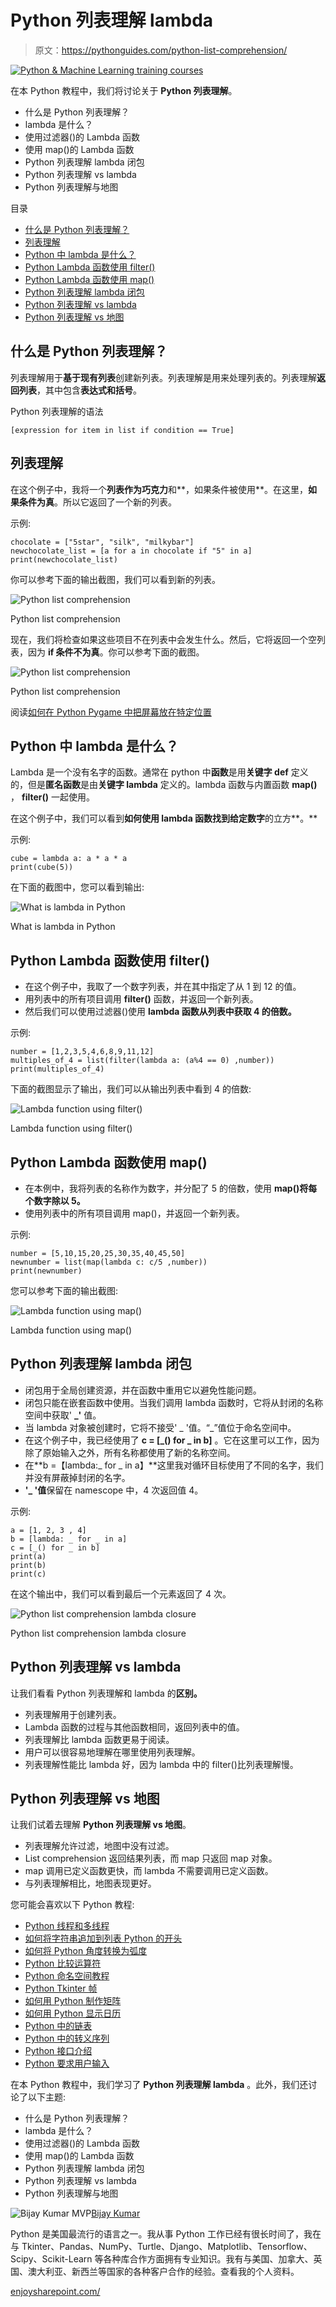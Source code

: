 # Python 列表理解 lambda

> 原文：<https://pythonguides.com/python-list-comprehension/>

[![Python & Machine Learning training courses](img/49ec9c6da89a04c9f45bab643f8c765c.png)](https://sharepointsky.teachable.com/p/python-and-machine-learning-training-course)

在本 Python 教程中，我们将讨论关于 **Python 列表理解**。

*   什么是 Python 列表理解？
*   lambda 是什么？
*   使用过滤器()的 Lambda 函数
*   使用 map()的 Lambda 函数
*   Python 列表理解 lambda 闭包
*   Python 列表理解 vs lambda
*   Python 列表理解与地图

目录

[](#)

*   [什么是 Python 列表理解？](#What_is_Python_list_comprehension "What is Python list comprehension?                         ")
*   [列表理解](#List_comprehension "List comprehension")
*   [Python 中 lambda 是什么？](#What_is_lambda_in_Python "What is lambda in Python?")
*   [Python Lambda 函数使用 filter()](#Python_Lambda_function_using_filter "Python Lambda function using filter()")
*   [Python Lambda 函数使用 map()](#Python_Lambda_function_using_map "Python Lambda function using map()")
*   [Python 列表理解 lambda 闭包](#Python_list_comprehension_lambda_closure "Python list comprehension lambda closure")
*   [Python 列表理解 vs lambda](#Python_list_comprehension_vs_lambda "Python list comprehension vs lambda")
*   [Python 列表理解 vs 地图](#Python_list_comprehension_vs_map "Python list comprehension vs map")

## 什么是 Python 列表理解？

列表理解用于**基于现有列表**创建新列表。列表理解是用来处理列表的。列表理解**返回列表**，其中包含**表达式和括号**。

Python 列表理解的语法

```
[expression for item in list if condition == True]
```

## 列表理解

在这个例子中，我将一个**列表作为巧克力**和**，如果条件被使用**。在这里，**如果条件为真**。所以它返回了一个新的列表。

示例:

```
chocolate = ["5star", "silk", "milkybar"]
newchocolate_list = [a for a in chocolate if "5" in a]
print(newchocolate_list)
```

你可以参考下面的输出截图，我们可以看到新的列表。

![Python list comprehension](img/ae84962e642850e54ff72e837ef74c64.png "list")

Python list comprehension

现在，我们将检查如果这些项目不在列表中会发生什么。然后，它将返回一个空列表，因为 **if 条件不为真**。你可以参考下面的截图。

![Python list comprehension](img/aa7861e328383041fc99ffa8ad9840d9.png "listcomprehension")

Python list comprehension

阅读[如何在 Python Pygame 中把屏幕放在特定位置](https://pythonguides.com/how-to-put-screen-in-specific-spot-in-python-pygame/)

## Python 中 lambda 是什么？

Lambda 是一个没有名字的函数。通常在 python 中**函数**是用**关键字 def** 定义的，但是**匿名函数**是由**关键字 lambda** 定义的。lambda 函数与内置函数 **map()** ， **filter()** 一起使用。

在这个例子中，我们可以看到**如何使用 lambda 函数找到给定数字**的立方**。**

示例:

```
cube = lambda a: a * a * a
print(cube(5))
```

在下面的截图中，您可以看到输出:

![What is lambda in Python](img/ae664017e02180b97711af486a39aa40.png "lambda")

What is lambda in Python

## Python Lambda 函数使用 filter()

*   在这个例子中，我取了一个数字列表，并在其中指定了从 1 到 12 的值。
*   用列表中的所有项目调用 **filter()** 函数，并返回一个新列表。
*   然后我们可以使用过滤器()使用 **lambda 函数从列表中获取 4 的倍数。**

示例:

```
number = [1,2,3,5,4,6,8,9,11,12]
multiples_of_4 = list(filter(lambda a: (a%4 == 0) ,number))
print(multiples_of_4)
```

下面的截图显示了输出，我们可以从输出列表中看到 4 的倍数:

![Lambda function using filter()](img/d2818cebfc77978313c3756220ff532d.png "lambda using filter")

Lambda function using filter()

## Python Lambda 函数使用 map()

*   在本例中，我将列表的名称作为数字，并分配了 5 的倍数，使用 **map()将每个数字除以 5。**
*   使用列表中的所有项目调用 map()，并返回一个新列表。

示例:

```
number = [5,10,15,20,25,30,35,40,45,50]
newnumber = list(map(lambda c: c/5 ,number))
print(newnumber)
```

您可以参考下面的输出截图:

![Lambda function using map()](img/f50541dcc9a231d7e5d246cac512edb0.png "lambda using map")

Lambda function using map()

## Python 列表理解 lambda 闭包

*   闭包用于全局创建资源，并在函数中重用它以避免性能问题。
*   闭包只能在嵌套函数中使用。当我们调用 lambda 函数时，它将从封闭的名称空间中获取' **_'** 值。
*   当 lambda 对象被创建时，它将不接受' _ '值。“_”值位于命名空间中。
*   在这个例子中，我已经使用了 **c = [_() for _ in b]** 。它在这里可以工作，因为除了原始输入之外，所有名称都使用了新的名称空间。
*   在**b =【lambda:_ for _ in a】**这里我对循环目标使用了不同的名字，我们并没有屏蔽掉封闭的名字。
*   **'_ '值**保留在 namescope 中，4 次返回值 4。

示例:

```
a = [1, 2, 3 , 4]
b = [lambda: _ for _ in a]
c = [_() for _ in b]
print(a)
print(b)
print(c)
```

在这个输出中，我们可以看到最后一个元素返回了 4 次。

![Python list comprehension lambda closure](img/645a5e5b566e723c3cf711a54573fc42.png "list using closure 1")

Python list comprehension lambda closure

## Python 列表理解 vs lambda

让我们看看 Python 列表理解和 lambda 的**区别。**

*   列表理解用于创建列表。
*   Lambda 函数的过程与其他函数相同，返回列表中的值。
*   列表理解比 lambda 函数更易于阅读。
*   用户可以很容易地理解在哪里使用列表理解。
*   列表理解性能比 lambda 好，因为 lambda 中的 filter()比列表理解慢。

## Python 列表理解 vs 地图

让我们试着去理解 **Python 列表理解 vs 地图**。

*   列表理解允许过滤，地图中没有过滤。
*   List comprehension 返回结果列表，而 map 只返回 map 对象。
*   map 调用已定义函数更快，而 lambda 不需要调用已定义函数。
*   与列表理解相比，地图表现更好。

您可能会喜欢以下 Python 教程:

*   [Python 线程和多线程](https://pythonguides.com/python-threading-and-multithreading/)
*   [如何将字符串追加到列表 Python 的开头](https://pythonguides.com/append-string-to-beginning-of-list-python/)
*   [如何将 Python 角度转换为弧度](https://pythonguides.com/python-degrees-to-radians/)
*   [Python 比较运算符](https://pythonguides.com/python-comparison-operators/)
*   [Python 命名空间教程](https://pythonguides.com/python-namespace-tutorial/)
*   [Python Tkinter 帧](https://pythonguides.com/python-tkinter-frame/)
*   [如何用 Python 制作矩阵](https://pythonguides.com/make-a-matrix-in-python/)
*   [如何用 Python 显示日历](https://pythonguides.com/display-calendar-in-python/)
*   [Python 中的链表](https://pythonguides.com/linked-lists-in-python/)
*   [Python 中的转义序列](https://pythonguides.com/escape-sequence-in-python/)
*   [Python 接口介绍](https://pythonguides.com/python-interface/)
*   [Python 要求用户输入](https://pythonguides.com/python-ask-for-user-input/)

在本 Python 教程中，我们学习了 **Python 列表理解 lambda** 。此外，我们还讨论了以下主题:

*   什么是 Python 列表理解？
*   lambda 是什么？
*   使用过滤器()的 Lambda 函数
*   使用 map()的 Lambda 函数
*   Python 列表理解 lambda 闭包
*   Python 列表理解 vs lambda
*   Python 列表理解与地图

![Bijay Kumar MVP](img/9cb1c9117bcc4bbbaba71db8d37d76ef.png "Bijay Kumar MVP")[Bijay Kumar](https://pythonguides.com/author/fewlines4biju/)

Python 是美国最流行的语言之一。我从事 Python 工作已经有很长时间了，我在与 Tkinter、Pandas、NumPy、Turtle、Django、Matplotlib、Tensorflow、Scipy、Scikit-Learn 等各种库合作方面拥有专业知识。我有与美国、加拿大、英国、澳大利亚、新西兰等国家的各种客户合作的经验。查看我的个人资料。

[enjoysharepoint.com/](https://enjoysharepoint.com/)[](https://www.facebook.com/fewlines4biju "Facebook")[](https://www.linkedin.com/in/fewlines4biju/ "Linkedin")[](https://twitter.com/fewlines4biju "Twitter")